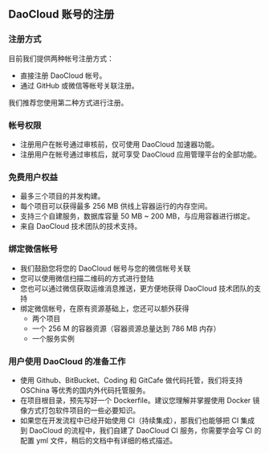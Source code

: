 ## DaoCloud 账号的注册

<!-- TODO: 在哪里注册？ -->

### 注册方式

目前我们提供两种帐号注册方式：

* 直接注册 DaoCloud 帐号。
* 通过 GitHub 或微信等帐号关联注册。

我们推荐您使用第二种方式进行注册。

### 帐号权限

* 注册用户在帐号通过审核前，仅可使用 DaoCloud 加速器功能。
* 注册用户在帐号通过审核后，就可享受 DaoCloud 应用管理平台的全部功能。

### 免费用户权益

<!-- TODO: 1:并发构建？ 2:自有主机? 3:容量和内存 -->

* 最多三个项目的并发构建。
* 每个项目可以获得最多 256 MB 供线上容器运行的内存空间。
* 支持三个自建服务，数据库容量 50 MB ~ 200 MB，与应用容器进行绑定。
* 来自 DaoCloud 技术团队的技术支持。

### 绑定微信帐号

<!-- TODO: 「微信帐号关联」信息重复 -->

* 我们鼓励您将您的 DaoCloud 帐号与您的微信帐号关联
* 您可以使用微信扫描二维码的方式进行登陆
* 您也可以通过微信获取运维消息推送，更方便地获得 DaoCloud 技术团队的支持
* 绑定微信帐号，在原有资源基础上，您还可以额外获得
  + 两个项目
  + 一个 256 M 的容器资源（容器资源总量达到 786 MB 内存）
  + 一个服务实例

<!-- TODO: 章节需要移动 -->

### 用户使用 DaoCloud 的准备工作

<!-- TODO: 2: 我到哪儿去找这些知识? 3: 语句不通顺，需要链接 -->

* 使用 Github、BitBucket、Coding 和 GitCafe 做代码托管，我们将支持 OSChina 等优秀的国内外代码托管服务。
* 在项目根目录，预先写好一个 Dockerfile。建议您理解并掌握使用 Docker 镜像方式打包软件项目的一些必要知识。
* 如果您在开发流程中已经开始使用 CI（持续集成），那我们也能够把 CI 集成到 DaoCloud 的流程中，我们自建了 DaoCloud CI 服务，你需要学会写 CI 的配置 yml 文件，稍后的文档中有详细的格式描述。
